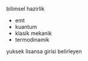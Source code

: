 bilimsel hazirlik
- emt
- kuantum
- klasik mekanik
- termodinamik

yuksek lisansa girisi belirleyen

